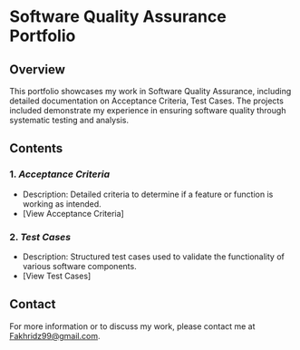 # Software Quality Assurance Portfolio

## Overview
This portfolio showcases my work in Software Quality Assurance, including detailed documentation on Acceptance Criteria, Test Cases. The projects included demonstrate my experience in ensuring software quality through systematic testing and analysis.

## Contents

### 1. *Acceptance Criteria*
- Description: Detailed criteria to determine if a feature or function is working as intended.
- [View Acceptance Criteria]

### 2. *Test Cases*
- Description: Structured test cases used to validate the functionality of various software components.
- [View Test Cases]
  
## Contact
For more information or to discuss my work, please contact me at Fakhridz99@gmail.com.
